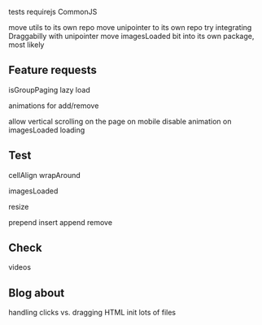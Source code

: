 <!-- set initial x to seleted cell -->
<!-- quad limit dragging from ends -->
<!-- test margins on items -->
<!-- window resize logic -->
<!-- previous / next buttons -->
<!-- disable prev/next buttons when at end of cells -->
<!-- pager dots -->
<!-- click event - links, buttons, inputs -->
<!-- destroy -->
<!-- only animate when moving -->
<!-- add translate -->
<!-- jQuery bridget -->
<!-- jQuery events -->
<!-- HTML init -->
<!-- events -->
  <!-- select -->
  <!-- click -->
  <!-- settle - when slider settles at selected cell -->
tests
requirejs
CommonJS
<!-- isOriginLeft: false -->
<!-- wrapAround without clones -->
<!-- Flickity.data -->

<!-- isWrapAround -->
<!-- IE8 button -->
<!-- set container height - use cells max height -->
<!-- simplify targetPosition and cursorPosition into one option -->
<!-- link clicks on mobile -->
<!-- check for centered margins, or left margins when left-to-right -->
<!-- don't use translate3d() when settled -->
<!-- add selected class to cell -->
<!-- how to handle container height
  - set to height of item
  - allow user to set with CSS -->

move utils to its own repo
move unipointer to its own repo
  try integrating Draggabilly with unipointer
move imagesLoaded bit into its own package, most likely
<!-- Grunt file for building dist -->

## Feature requests

<!-- take care of imagesLoaded in an option or something -->
<!-- keyboard events -->
<!-- watch for responsive, create/destroy as needed -->
<!-- autoPlay -->
<!-- free scrolling, no alignment -->
isGroupPaging
lazy load
<!-- add/remove: prepend, append, insert, remove -->
animations for add/remove
<!-- scrollView-like: freeScroll, no wrapAround, bound to content, not to aligning cells -->
allow vertical scrolling on the page on mobile
disable animation on imagesLoaded loading

## Test


<!-- positioning with different cell widths -->
<!-- contain -->
<!-- autoPlay & Player -->
<!-- PrevNextButton -->
<!-- PageDots -->
cellAlign
wrapAround
  <!-- getWrapCells -->
<!-- watch -->
imagesLoaded

<!-- dragging -->
  <!-- staticClick -->
  <!-- move back to selected cell -->
  <!-- flick to 1 cells left, right -->
  <!-- flick to 2 cells left, right -->
  <!-- flick past left end, right -->

resize

prepend
insert
append
remove


## Check

<!-- images -->
videos
<!-- dragEnd quadLimit on full-width cells -->

## Blog about

<!-- wrapAround -->
handling clicks vs. dragging
HTML init
lots of files
<!-- watch functionality, using conditional CSS -->
<!-- right now, in development, is the best time -->

